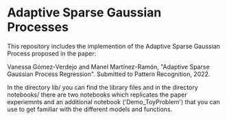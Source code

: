 # Adaptive Sparse Gaussian Processes

This repository includes the implemention of the Adaptive Sparse Gaussian Process proposed in the paper:

Vanessa Gómez-Verdejo and Manel Martínez-Ramón, "Adaptive Sparse Gaussian Process Regression". Submitted to Pattern Recognition, 2022.

In the directory lib/ you can find the library files and in the directory notebooks/ there are two notebooks which replicates the paper experiemnts and an additional notebook ('Demo_ToyProblem') that you can use to get familiar with the different models and functions.

